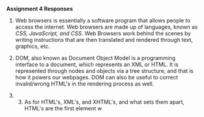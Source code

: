 **Assignment 4 Responses**

1. Web browsers is essentially a software program that allows people to access the internet. Web browsers are made up of languages, known as *CSS, JavaScript, and CSS*. Web Browsers work behind the scenes by writing instructions that are then translated and rendered through text, graphics, etc.

2. DOM, also known as Document Object Model is a programming interface to a document, which represents an XML or HTML. It is represented through nodes and objects via a tree structure, and that is how it powers our webpages. DOM can also be useful to correct invalid/wrong HTML's in the rendering process as well.

3. 3. As for HTML's, XML's, and XHTML's, and what sets them apart, HTML's are the first element w
